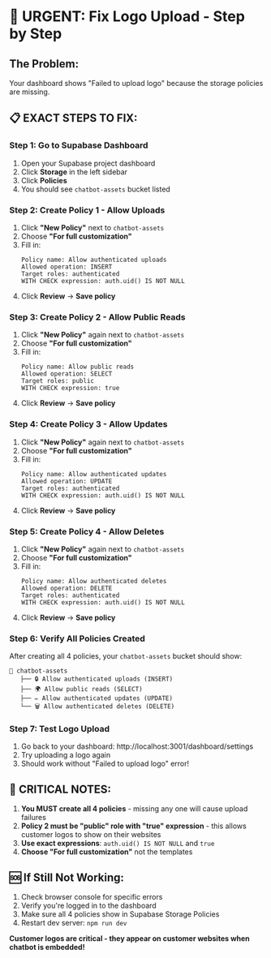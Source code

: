 # 🚨 URGENT: Fix Logo Upload - Step by Step

## The Problem:
Your dashboard shows "Failed to upload logo" because the storage policies are missing.

## 📋 EXACT STEPS TO FIX:

### Step 1: Go to Supabase Dashboard
1. Open your Supabase project dashboard
2. Click **Storage** in the left sidebar
3. Click **Policies** 
4. You should see `chatbot-assets` bucket listed

### Step 2: Create Policy 1 - Allow Uploads
1. Click **"New Policy"** next to `chatbot-assets`
2. Choose **"For full customization"**
3. Fill in:
   ```
   Policy name: Allow authenticated uploads
   Allowed operation: INSERT
   Target roles: authenticated
   WITH CHECK expression: auth.uid() IS NOT NULL
   ```
4. Click **Review** → **Save policy**

### Step 3: Create Policy 2 - Allow Public Reads
1. Click **"New Policy"** again next to `chatbot-assets`
2. Choose **"For full customization"**
3. Fill in:
   ```
   Policy name: Allow public reads
   Allowed operation: SELECT  
   Target roles: public
   WITH CHECK expression: true
   ```
4. Click **Review** → **Save policy**

### Step 4: Create Policy 3 - Allow Updates
1. Click **"New Policy"** again next to `chatbot-assets`
2. Choose **"For full customization"**
3. Fill in:
   ```
   Policy name: Allow authenticated updates
   Allowed operation: UPDATE
   Target roles: authenticated
   WITH CHECK expression: auth.uid() IS NOT NULL
   ```
4. Click **Review** → **Save policy**

### Step 5: Create Policy 4 - Allow Deletes
1. Click **"New Policy"** again next to `chatbot-assets`
2. Choose **"For full customization"**
3. Fill in:
   ```
   Policy name: Allow authenticated deletes
   Allowed operation: DELETE
   Target roles: authenticated
   WITH CHECK expression: auth.uid() IS NOT NULL
   ```
4. Click **Review** → **Save policy**

### Step 6: Verify All Policies Created
After creating all 4 policies, your `chatbot-assets` bucket should show:
```
📁 chatbot-assets
   ├── 🔒 Allow authenticated uploads (INSERT)
   ├── 🌍 Allow public reads (SELECT)
   ├── ✏️ Allow authenticated updates (UPDATE)
   └── 🗑️ Allow authenticated deletes (DELETE)
```

### Step 7: Test Logo Upload
1. Go back to your dashboard: http://localhost:3001/dashboard/settings
2. Try uploading a logo again
3. Should work without "Failed to upload logo" error!

## 🚨 CRITICAL NOTES:

1. **You MUST create all 4 policies** - missing any one will cause upload failures
2. **Policy 2 must be "public" role with "true" expression** - this allows customer logos to show on their websites
3. **Use exact expressions**: `auth.uid() IS NOT NULL` and `true`
4. **Choose "For full customization"** not the templates

## 🆘 If Still Not Working:

1. Check browser console for specific errors
2. Verify you're logged in to the dashboard
3. Make sure all 4 policies show in Supabase Storage Policies
4. Restart dev server: `npm run dev`

**Customer logos are critical - they appear on customer websites when chatbot is embedded!**